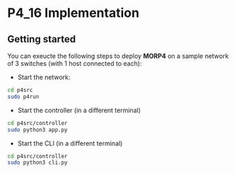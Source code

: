# P4_16 Implementation
## Getting started

You can exeucte the following steps to deploy **MORP4** on a sample network of 3 switches (with 1 host connected to each):
- Start the network:
```bash
cd p4src
sudo p4run
```
- Start the controller (in a different terminal)
```bash
cd p4src/controller
sudo python3 app.py
```
- Start the CLI (in a different terminal)
```bash
cd p4src/controller
sudo python3 cli.py
```